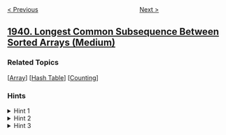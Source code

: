 <!--|This file generated by command(leetcode description); DO NOT EDIT.    |-->
<!--+----------------------------------------------------------------------+-->
<!--|@author    openset <openset.wang@gmail.com>                           |-->
<!--|@link      https://github.com/openset                                 |-->
<!--|@home      https://github.com/openset/leetcode                        |-->
<!--+----------------------------------------------------------------------+-->

[< Previous](../users-that-actively-request-confirmation-messages "Users That Actively Request Confirmation Messages")
　　　　　　　　　　　　　　　　
[Next >](../check-if-all-characters-have-equal-number-of-occurrences "Check if All Characters Have Equal Number of Occurrences")

## [1940. Longest Common Subsequence Between Sorted Arrays (Medium)](https://leetcode.com/problems/longest-common-subsequence-between-sorted-arrays "排序数组之间的最长公共子序列")



### Related Topics
  [[Array](../../tag/array/README.md)]
  [[Hash Table](../../tag/hash-table/README.md)]
  [[Counting](../../tag/counting/README.md)]

### Hints
<details>
<summary>Hint 1</summary>
Fix one array.
</details>

<details>
<summary>Hint 2</summary>
Choose the next array and get the common elements.
</details>

<details>
<summary>Hint 3</summary>
Use the common elements as the new fixed array and keep merging with the rest of the arrays.
</details>
